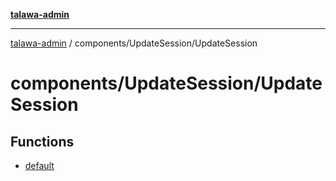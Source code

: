 [**talawa-admin**](../../../README.md)

***

[talawa-admin](../../../modules.md) / components/UpdateSession/UpdateSession

# components/UpdateSession/UpdateSession

## Functions

- [default](functions/default.md)
